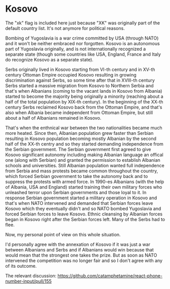 Kosovo
======

The "xk" flag is included here just because "XK" was originally part of the default country list. It's not anymore for political reasons.

Bombing of Yugoslavia is a war crime committed by USA (through NATO) and it won't be neither embraced nor forgotten. Kosovo is an autonomous part of Yugoslavia originally, and is not internationally recognized a separate state (though some countries like USA, England, France and Italy do recognize Kosovo as a separate state).

Serbs originally lived in Kosovo starting from VI-th century and in XV-th century Ottoman Empire occupied Kosovo resulting in growing discrimination against Serbs, so some time after that in XVIII-th century Serbs started a massive migration from Kosovo to Northern Serbia and that's when Albanians (coming to the vacant lands in Kosovo from Albania) started to become the majority being originally a minority (reaching about a half of the total population by XIX-th century). In the beginning of the XX-th century Serbs reclaimed Kosovo back from the Ottoman Empire, and that's also when Albania became independent from Ottoman Empire, but still about a half of Albanians remained in Kosovo.

That's when the enthnical war between the two nationalities became much more heated. Since then, Albanian population grew faster than Serbian resulting in Kosovo population becoming mostly Albanian by the second half of the XX-th centry and so they started demanding independence from the Serbian government. The Serbian government first agreed to give Kosovo significant autonomy including making Albanian language an offical one (along with Serbian) and granted the permission to establish Albanian schools and universities. Still Albanian population wanted full independence from Serbia and mass protests became common throughout the country, which forced Serbian government to take the autonomy back and to suppress the protests with armed force. In 1990-es Albanians (with the help of Albania, USA and England) started training their own military forces who unleashed terror upon Serbian governments and those loyal to it. In response Serbian government started a military operation in Kosovo and that's when NATO intervened and demanded that Serbian forces leave Kosovo which they eventually didn't and so NATO bombed Yugoslavia and forced Serbian forces to leave Kosovo. Ethnic cleansing by Albanian forces began in Kosovo right after the Serbian forces left. Many of the Serbs had to flee.

Now, my personal point of view on this whole situation.

I'd personally agree with the annexation of Kosovo if it was just a war between Albanians and Serbs and if Albanians would win because that would mean that the strongest one takes the prize. But as soon as NATO intervened the competition was no longer fair and so I don't agree with any of its outcome.

The relevant discussion: https://github.com/catamphetamine/react-phone-number-input/pull/155